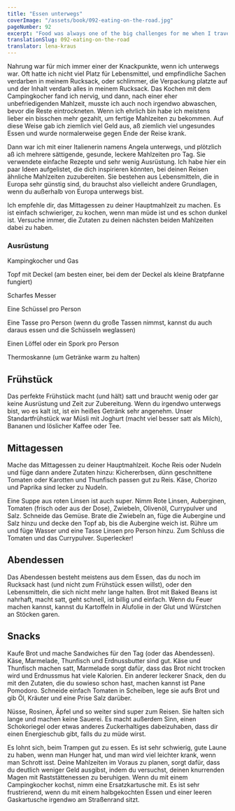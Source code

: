 ```yaml
---
title: "Essen unterwegs"
coverImage: "/assets/book/092-eating-on-the-road.jpg"
pageNumber: 92
excerpt: "Food was always one of the big challenges for me when I travelled. Space for food was usually limited and delicate foods often spoiled in my bag (or, worse, busted open and spoiled everything else in my bag)."
translationSlug: 092-eating-on-the-road
translator: lena-kraus
---
```


Nahrung war für mich immer einer der Knackpunkte, wenn ich unterwegs war. Oft hatte ich nicht viel Platz für Lebensmittel, und empfindliche Sachen verdarben in meinem Rucksack, oder schlimmer, die Verpackung platzte auf und der Inhalt verdarb alles in meinem Rucksack. Das Kochen mit dem Campingkocher fand ich nervig, und dann, nach einer eher unbefriedigenden Mahlzeit, musste ich auch noch irgendwo abwaschen, bevor die Reste eintrockneten. Wenn ich ehrlich bin habe ich meistens lieber ein bisschen mehr gezahlt, um fertige Mahlzeiten zu bekommen. Auf diese Weise gab ich ziemlich viel Geld aus, aß ziemlich viel ungesundes Essen und wurde normalerweise gegen Ende der Reise krank.

Dann war ich mit einer Italienerin namens Angela unterwegs, und plötzlich aß ich mehrere sättigende, gesunde, leckere Mahlzeiten pro Tag. Sie verwendete einfache Rezepte und sehr wenig Ausrüstung. Ich habe hier ein paar Ideen aufgelistet, die dich inspirieren könnten, bei deinen Reisen ähnliche Mahlzeiten zuzubereiten. Sie bestehen aus Lebensmitteln, die in Europa sehr günstig sind, du brauchst also vielleicht andere Grundlagen, wenn du außerhalb von Europa unterwegs bist.

Ich empfehle dir, das Mittagessen zu deiner Hauptmahlzeit zu machen. Es ist einfach schwieriger, zu kochen, wenn man müde ist und es schon dunkel ist. Versuche immer, die Zutaten zu deinen nächsten beiden Mahlzeiten dabei zu haben.

### Ausrüstung

Kampingkocher und Gas

Topf mit Deckel (am besten einer, bei dem der Deckel als kleine Bratpfanne fungiert)

Scharfes Messer

Eine Schüssel pro Person

Eine Tasse pro Person (wenn du große Tassen nimmst, kannst du auch daraus essen und die Schüsseln weglassen)

Einen Löffel oder ein Spork pro Person

Thermoskanne (um Getränke warm zu halten)

## Frühstück

Das perfekte Frühstück macht (und hält) satt und braucht wenig oder gar keine Ausrüstung und Zeit zur Zubereitung. Wenn du irgendwo unterwegs bist, wo es kalt ist, ist ein heißes Getränk sehr angenehm. Unser Standartfrühstück war Müsli mit Joghurt (macht viel besser satt als Milch), Bananen und löslicher Kaffee oder Tee.

## Mittagessen

Mache das Mittagessen zu deiner Hauptmahlzeit. Koche Reis oder Nudeln und füge dann andere Zutaten hinzu: Kichererbsen, dünn geschnittene Tomaten oder Karotten und Thunfisch passen gut zu Reis. Käse, Chorizo und Paprika sind lecker zu Nudeln.

Eine Suppe aus roten Linsen ist auch super. Nimm Rote Linsen, Auberginen, Tomaten (frisch oder aus der Dose), Zwiebeln, Olivenöl, Currypulver und Salz. Schneide das Gemüse. Brate die Zwiebeln an, füge die Aubergine und Salz hinzu und decke den Topf ab, bis die Aubergine weich ist. Rühre um und füge Wasser und eine Tasse Linsen pro Person hinzu. Zum Schluss die Tomaten und das Currypulver. Superlecker!

## Abendessen

Das Abendessen besteht meistens aus dem Essen, das du noch im Rucksack hast (und nicht zum Frühstück essen willst), oder den Lebensmitteln, die sich nicht mehr lange halten. Brot mit Baked Beans ist nahrhaft, macht satt, geht schnell, ist billig und einfach. Wenn du Feuer machen kannst, kannst du Kartoffeln in Alufolie in der Glut und Würstchen an Stöcken garen.

## Snacks

Kaufe Brot und mache Sandwiches für den Tag (oder das Abendessen). Käse, Marmelade, Thunfisch und Erdnussbutter sind gut. Käse und Thunfisch machen satt, Marmelade sorgt dafür, dass das Brot nicht trocken wird und Erdnussmus hat viele Kalorien. Ein anderer leckerer Snack, den du mit den Zutaten, die du sowieso schon hast, machen kannst ist Pane Pomodoro. Schneide einfach Tomaten in Scheiben, lege sie aufs Brot und gib Öl, Kräuter und eine Prise Salz darüber.

Nüsse, Rosinen, Äpfel und so weiter sind super zum Reisen. Sie halten sich lange und machen keine Sauerei. Es macht außerdem Sinn, einen Schokoriegel oder etwas anderes Zuckerhaltiges dabeizuhaben, dass dir einen Energieschub gibt, falls du zu müde wirst.

Es lohnt sich, beim Trampen gut zu essen. Es ist sehr schwierig, gute Laune zu haben, wenn man Hunger hat, und man wird viel leichter krank, wenn man Schrott isst. Deine Mahlzeiten im Voraus zu planen, sorgt dafür, dass du deutlich weniger Geld ausgibst, indem du versuchst, deinen knurrenden Magen mit Raststättenessen zu beruhigen. Wenn du mit einem Campingkocher kochst, nimm eine Ersatzkartusche mit. Es ist sehr frustrierend, wenn du mit einem halbgekochten Essen und einer leeren Gaskartusche irgendwo am Straßenrand sitzt.
